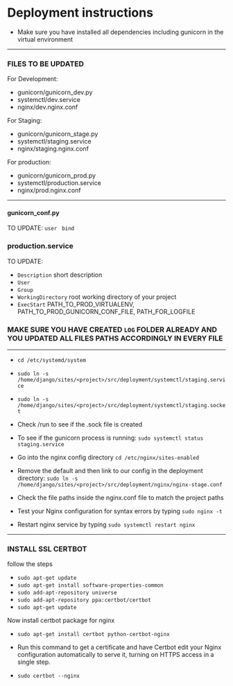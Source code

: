 # Deployment instructions
- Make sure you have installed all dependencies including gunicorn in the virtual environment
---

### FILES TO BE UPDATED
For Development:
- gunicorn/gunicorn_dev.py
- systemctl/dev.service
- nginx/dev.nginx.conf

For Staging:
- gunicorn/gunicorn_stage.py
- systemctl/staging.service
- nginx/staging.nginx.conf

For production:
- gunicorn/gunicorn_prod.py
- systemctl/production.service
- nginx/prod.nginx.conf

---

#### gunicorn_conf.py
 TO UPDATE: ``user`` `` bind``


### production.service
TO UPDATE:
- ``Description`` short description
- ``User``
- ``Group``
- ``WorkingDirectory`` root working directory of your project
- ``ExecStart``  PATH_TO_PROD_VIRTUALENV, PATH_TO_PROD_GUNICORN_CONF_FILE, PATH_FOR_LOGFILE

### MAKE SURE YOU HAVE CREATED ``LOG`` FOLDER ALREADY AND YOU UPDATED ALL FILES PATHS ACCORDINGLY IN EVERY FILE

---

- `cd /etc/systemd/system`
- `sudo ln -s /home/django/sites/<project>/src/deployment/systemctl/staging.service`
- `sudo ln -s /home/django/sites/<project>/src/deployment/systemctl/staging.socket`
- Check /run to see if the .sock file is created
- To see if the gunicorn process is running: `sudo systemctl status staging.service`

- Go into the nginx config directory `cd /etc/nginx/sites-enabled`
- Remove the default and then link to our config in the deployment directory: `sudo ln -s /home/django/sites/<project>/src/deployment/nginx/nginx-stage.conf`
- Check the file paths inside the nginx.conf file to match the project paths
- Test your Nginx configuration for syntax errors by typing `sudo nginx -t`
- Restart nginx service by typing `sudo systemctl restart nginx`

---

### INSTALL SSL CERTBOT
follow the steps
- `sudo apt-get update`
- `sudo apt-get install software-properties-common`
- `sudo add-apt-repository universe`
- `sudo add-apt-repository ppa:certbot/certbot`
- `sudo apt-get update`

Now install certbot package for nginx
- `sudo apt-get install certbot python-certbot-nginx`
- Run this command to get a certificate and have Certbot edit your Nginx configuration automatically to serve it, turning on HTTPS access in a single step.

- `sudo certbot --nginx`


